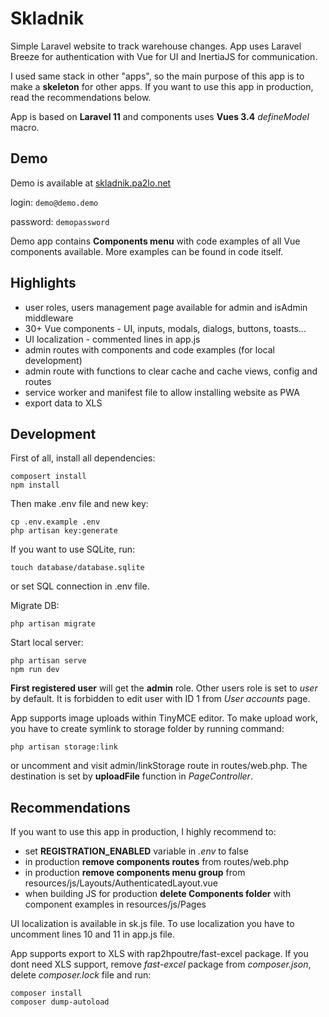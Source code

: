 # Skladnik

Simple Laravel website to track warehouse changes. App uses Laravel Breeze for authentication with Vue for UI and InertiaJS for communication.

I used same stack in other "apps", so the main purpose of this app is to make a **skeleton** for other apps. If you want to use this app in production, read the recommendations below.

App is based on **Laravel 11** and components uses **Vues 3.4** *defineModel* macro.

## Demo
Demo is available at [skladnik.pa2lo.net](https://skladnik.pa2lo.net)

login: ```demo@demo.demo```

password: ```demopassword```

Demo app contains **Components menu** with code examples of all Vue components available. More examples can be found in code itself.

## Highlights
- user roles, users management page available for admin and isAdmin middleware
- 30+ Vue components - UI, inputs, modals, dialogs, buttons, toasts...
- UI localization - commented lines in app.js
- admin routes with components and code examples (for local development)
- admin route with functions to clear cache and cache views, config and routes
- service worker and manifest file to allow installing website as PWA
- export data to XLS

## Development

First of all, install all dependencies:
```
composert install
npm install
```

Then make .env file and new key:
```
cp .env.example .env
php artisan key:generate
```

If you want to use SQLite, run:
```
touch database/database.sqlite
```
or set SQL connection in .env file.

Migrate DB:
```
php artisan migrate
```

Start local server:
```
php artisan serve
npm run dev
```

**First registered user** will get the **admin** role. Other users role is set to *user* by default. It is forbidden to edit user with ID 1 from *User accounts* page.

App supports image uploads within TinyMCE editor. To make upload work, you have to create symlink to storage folder by running command:
```
php artisan storage:link
```
or uncomment and visit admin/linkStorage route in routes/web.php. The destination is set by **uploadFile** function in *PageController*.

## Recommendations
If you want to use this app in production, I highly recommend to:
- set **REGISTRATION_ENABLED** variable in *.env* to false
- in production **remove components routes** from routes/web.php
- in production **remove components menu group** from resources/js/Layouts/AuthenticatedLayout.vue
- when building JS for production **delete Components folder** with component examples in resources/js/Pages

UI localization is available in sk.js file. To use localization you have to uncomment lines 10 and 11 in app.js file.

App supports export to XLS with rap2hpoutre/fast-excel package. If you dont need XLS support, remove *fast-excel* package from *composer.json*, delete *composer.lock* file and run:
```
composer install
composer dump-autoload
```